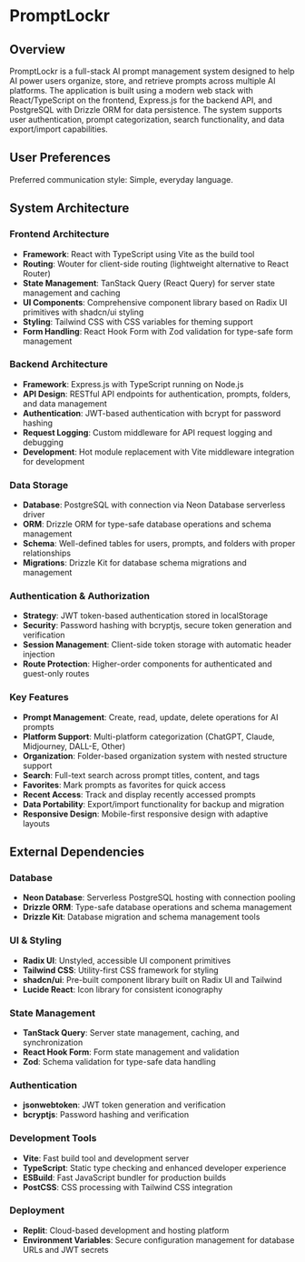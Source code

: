 # PromptLockr

## Overview

PromptLockr is a full-stack AI prompt management system designed to help AI power users organize, store, and retrieve prompts across multiple AI platforms. The application is built using a modern web stack with React/TypeScript on the frontend, Express.js for the backend API, and PostgreSQL with Drizzle ORM for data persistence. The system supports user authentication, prompt categorization, search functionality, and data export/import capabilities.

## User Preferences

Preferred communication style: Simple, everyday language.

## System Architecture

### Frontend Architecture
- **Framework**: React with TypeScript using Vite as the build tool
- **Routing**: Wouter for client-side routing (lightweight alternative to React Router)
- **State Management**: TanStack Query (React Query) for server state management and caching
- **UI Components**: Comprehensive component library based on Radix UI primitives with shadcn/ui styling
- **Styling**: Tailwind CSS with CSS variables for theming support
- **Form Handling**: React Hook Form with Zod validation for type-safe form management

### Backend Architecture
- **Framework**: Express.js with TypeScript running on Node.js
- **API Design**: RESTful API endpoints for authentication, prompts, folders, and data management
- **Authentication**: JWT-based authentication with bcrypt for password hashing
- **Request Logging**: Custom middleware for API request logging and debugging
- **Development**: Hot module replacement with Vite middleware integration for development

### Data Storage
- **Database**: PostgreSQL with connection via Neon Database serverless driver
- **ORM**: Drizzle ORM for type-safe database operations and schema management
- **Schema**: Well-defined tables for users, prompts, and folders with proper relationships
- **Migrations**: Drizzle Kit for database schema migrations and management

### Authentication & Authorization
- **Strategy**: JWT token-based authentication stored in localStorage
- **Security**: Password hashing with bcryptjs, secure token generation and verification
- **Session Management**: Client-side token storage with automatic header injection
- **Route Protection**: Higher-order components for authenticated and guest-only routes

### Key Features
- **Prompt Management**: Create, read, update, delete operations for AI prompts
- **Platform Support**: Multi-platform categorization (ChatGPT, Claude, Midjourney, DALL-E, Other)
- **Organization**: Folder-based organization system with nested structure support
- **Search**: Full-text search across prompt titles, content, and tags
- **Favorites**: Mark prompts as favorites for quick access
- **Recent Access**: Track and display recently accessed prompts
- **Data Portability**: Export/import functionality for backup and migration
- **Responsive Design**: Mobile-first responsive design with adaptive layouts

## External Dependencies

### Database
- **Neon Database**: Serverless PostgreSQL hosting with connection pooling
- **Drizzle ORM**: Type-safe database operations and schema management
- **Drizzle Kit**: Database migration and schema management tools

### UI & Styling
- **Radix UI**: Unstyled, accessible UI component primitives
- **Tailwind CSS**: Utility-first CSS framework for styling
- **shadcn/ui**: Pre-built component library built on Radix UI and Tailwind
- **Lucide React**: Icon library for consistent iconography

### State Management
- **TanStack Query**: Server state management, caching, and synchronization
- **React Hook Form**: Form state management and validation
- **Zod**: Schema validation for type-safe data handling

### Authentication
- **jsonwebtoken**: JWT token generation and verification
- **bcryptjs**: Password hashing and verification

### Development Tools
- **Vite**: Fast build tool and development server
- **TypeScript**: Static type checking and enhanced developer experience
- **ESBuild**: Fast JavaScript bundler for production builds
- **PostCSS**: CSS processing with Tailwind CSS integration

### Deployment
- **Replit**: Cloud-based development and hosting platform
- **Environment Variables**: Secure configuration management for database URLs and JWT secrets